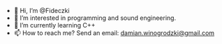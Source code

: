 - 👋 Hi, I’m @Fideczki
- 👀 I’m interested in programming and sound engineering.
- 🌱 I’m currently learning C++
- 📫 How to reach me? Send an email: damian.winogrodzki@gmail.com

<!---
Fideczki/Fideczki is a ✨ special ✨ repository because its `README.md` (this file) appears on your GitHub profile.
You can click the Preview link to take a look at your changes.
--->
